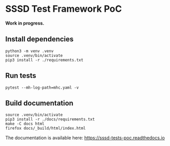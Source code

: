 # SSSD Test Framework PoC

**Work in progress.**

## Install dependencies

```
python3 -m venv .venv
source .venv/bin/activate
pip3 install -r ./requirements.txt
```

## Run tests

```
pytest --mh-log-path=mhc.yaml -v
```

## Build documentation

```
source .venv/bin/activate
pip3 install -r ./docs/requirements.txt
make -C docs html
firefox docs/_build/html/index.html
```

The documentation is available here: https://sssd-tests-poc.readthedocs.io
